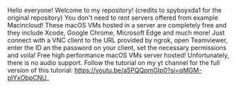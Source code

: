Hello everyone! Welcome to my repository! (credits to spyboyxda1 for the original repository)
You don't need to rent servers offered from example Macincloud!
These macOS VMs hosted in a server are completely free and they include Xcode, Google Chrome, Microsoft Edge and much more!
Just connect with a VNC client to the URL provided by ngrok, open Teamviewer, enter the ID an the password on your client, set the necessary permissions and voila! Free high performance macOS VMs server hosted!
Unfortunately, there is no audio support. 
Follow the tutorial on my yt channel for the full version of this tutorial:
https://youtu.be/a5PQQpmGIp0?si=qMGM-pIYxObpCNU_
